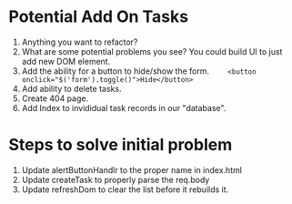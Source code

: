 
# Potential Add On Tasks

1. Anything you want to refactor?
2. What are some potential problems you see?  You could build UI to just add new DOM element.
3. Add the ability for a button to hide/show the form.
    `    <button onclick="$('form').toggle()">Hide</button>`
4. Add ability to delete tasks.  
5. Create 404 page.
6. Add Index to invididual task records in our "database".

# Steps to solve initial problem

1. Update alertButtonHandlr to the proper name in index.html
2. Update createTask to properly parse the req.body
3. Update refreshDom to clear the list before it rebuilds it.